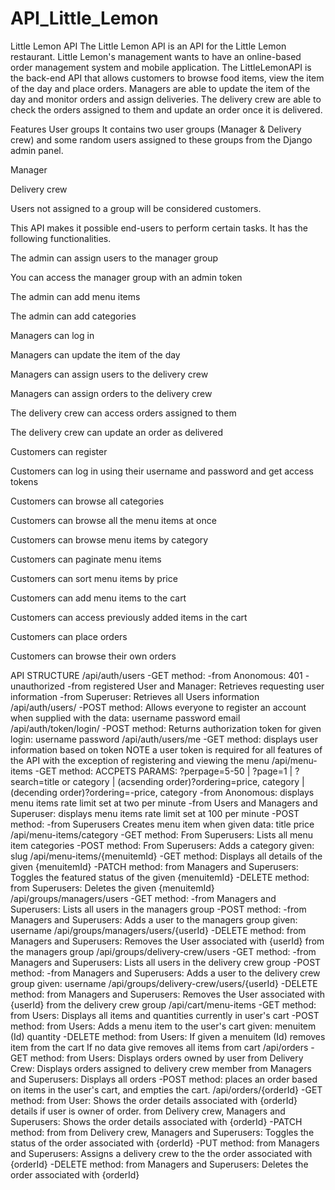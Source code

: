 # API_Little_Lemon
Little Lemon API
The Little Lemon API is an API for the Little Lemon restaurant. Little Lemon's management wants to have an online-based order management system and mobile application. The LittleLemonAPI is the back-end API that allows customers to browse food items, view the item of the day and place orders. Managers are able to update the item of the day and monitor orders and assign deliveries. The delivery crew are able to check the orders assigned to them and update an order once it is delivered.

Features
User groups It contains two user groups (Manager & Delivery crew) and some random users assigned to these groups from the Django admin panel.

Manager

Delivery crew

Users not assigned to a group will be considered customers.

This API makes it possible end-users to perform certain tasks. It has the following functionalities.

The admin can assign users to the manager group

You can access the manager group with an admin token

The admin can add menu items

The admin can add categories

Managers can log in

Managers can update the item of the day

Managers can assign users to the delivery crew

Managers can assign orders to the delivery crew

The delivery crew can access orders assigned to them

The delivery crew can update an order as delivered

Customers can register

Customers can log in using their username and password and get access tokens

Customers can browse all categories

Customers can browse all the menu items at once

Customers can browse menu items by category

Customers can paginate menu items

Customers can sort menu items by price

Customers can add menu items to the cart

Customers can access previously added items in the cart

Customers can place orders

Customers can browse their own orders

API STRUCTURE
/api/auth/users
-GET method: 
    -from Anonomous:
        401 - unauthorized
    -from registered User and Manager:
        Retrieves requesting user information
    -from Superuser:
        Retrieves all Users information
/api/auth/users/
-POST method:
    Allows everyone to register an account when supplied with the data:
        username
        password
        email  
/api/auth/token/login/
-POST method:
    Returns authorization token for given login:
        username
        password 
/api/auth/users/me
-GET method:
    displays user information based on token
    NOTE a user token is required for all features of the API with the exception of registering and viewing the menu
/api/menu-items
-GET method:
    ACCPETS PARAMS: ?perpage=5-50 | ?page=1 | ?search=title or category | (acsending order)?ordering=price, category | (decending order)?ordering=-price, category
    -from Anonomous:
        displays menu items rate limit set at two per minute
    -from Users and Managers and Superuser:
        displays menu items rate limit set at 100 per minute
-POST method:
    -from Superusers
        Creates menu item when given data:
            title
            price
/api/menu-items/category
-GET method:
    From Superusers:
        Lists all menu item categories
-POST method:
    From Superusers:
        Adds a category given:
            slug
/api/menu-items/{menuitemId}
-GET method:
    Displays all details of the given {menuitemId} 
-PATCH method:
    from Managers and Superusers:
        Toggles the featured status of the given {menuitemId}
-DELETE method:
    from Superusers:
        Deletes the given {menuitemId}
/api/groups/managers/users
-GET method:
    -from Managers and Superusers:
        Lists all users in the managers group
-POST method:
    -from Managers and Superusers:
        Adds a user to the managers group given:
            username
/api/groups/managers/users/{userId}
-DELETE method:
    from Managers and Superusers:
        Removes the User associated with {userId} from the managers group 
/api/groups/delivery-crew/users
-GET method:
    -from Managers and Superusers:
        Lists all users in the delivery crew group
-POST method:
    -from Managers and Superusers:
        Adds a user to the delivery crew group given:
            username
/api/groups/delivery-crew/users/{userId}
-DELETE method:
    from Managers and Superusers:
        Removes the User associated with {userId} from the delivery crew group
/api/cart/menu-items
-GET method:
    from Users:
        Displays all items and quantities currently in user's cart
-POST method:
    from Users:
        Adds a menu item to the user's cart given:
            menuitem (Id)
            quantity
-DELETE method:
    from Users:
        If given a menuitem (Id) removes item from the cart
        If no data give removes all items from cart
/api/orders
-GET method:
    from Users:
        Displays orders owned by user
    from Delivery Crew:
        Displays orders assigned to delivery crew member
    from Managers and Superusers:
        Displays all orders
-POST method:
    places an order based on items in the user's cart, and empties the cart.
/api/orders/{orderId}
-GET method:
    from User:
        Shows the order details associated with {orderId} details if user is owner of order.
    from Delivery crew, Managers and Superusers:
        Shows the order details associated with {orderId}
-PATCH method:
    from from Delivery crew, Managers and Superusers:
        Toggles the status of the order associated with {orderId}
-PUT method:
    from Managers and Superusers:
        Assigns a delivery crew to the the order associated with {orderId}
-DELETE method:
    from Managers and Superusers:
        Deletes the order associated with {orderId}
